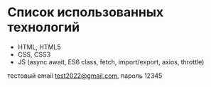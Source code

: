 # Список использованных технологий
* HTML, HTML5
* CSS, CSS3
* JS (async await, ES6 class, fetch, import/export, axios, throttle)

тестовый email test2022@gmail.com, пароль 12345

